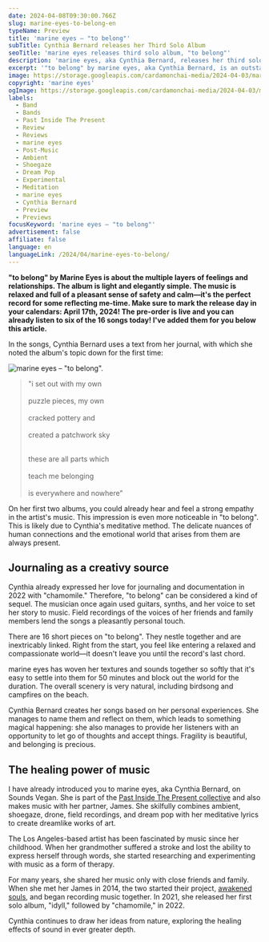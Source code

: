 ```yaml
---
date: 2024-04-08T09:30:00.766Z
slug: marine-eyes-to-belong-en
typeName: Preview
title: 'marine eyes – "to belong"'
subTitle: Cynthia Bernard releases her Third Solo Album
seoTitle: 'marine eyes releases third solo album, "to belong"'
description: 'marine eyes, aka Cynthia Bernard, releases her third solo album, "to belong", on Past Inside The Present Records! Check out my review now and find out some fascinating details about the record!'
excerpt: '"to belong" by marine eyes, aka Cynthia Bernard, is an outstanding album with a mix of ambient, shoegaze, dream pop, and enchanting field recordings. Read my review to find out some insights about the record and get to know Cynthia and her music better!'
image: https://storage.googleapis.com/cardamonchai-media/2024-04-03/marine-eyes-to-belong-jpg-imagine-b8b898_a69687_1024_768/640.webp
copyright: 'marine eyes'
ogImage: https://storage.googleapis.com/cardamonchai-media/2024-04-03/marine-eyes-to-belong-og-jpg-imagine-e8e8e8_c1b8ae_1200_628/640.webp
labels:
  - Band
  - Bands
  - Past Inside The Present
  - Review
  - Reviews
  - marine eyes
  - Post-Music
  - Ambient
  - Shoegaze
  - Dream Pop
  - Experimental
  - Meditation
  - marine eyes
  - Cynthia Bernard
  - Preview
  - Previews
focusKeyword: 'marine eyes – "to belong"'
advertisement: false
affiliate: false
language: en
languageLink: /2024/04/marine-eyes-to-belong/
---
```


**"to belong" by Marine Eyes is about the multiple layers of feelings and relationships. The album is light and elegantly simple. The music is relaxed and full of a pleasant sense of safety and calm—it's the perfect record for some reflecting me-time. Make sure to mark the release day in your calendars: April 17th, 2024! The pre-order is live and you can already listen to six of the 16 songs today! I've added them for you below this article.**

In the songs, Cynthia Bernard uses a text from her journal, with which she noted the album's topic down for the first time:

![marine eyes – "to belong".](https://storage.googleapis.com/cardamonchai-media/2024-04-03/marine-eyes-to-belong-front-png-imagine-e8e8e8_d7d5d3_1120_1120/640.webp 'marine eyes aka Cynthia Bernard. Bild/Picture: Cynthia Bernard, Instagram')

> "i set out with my own<br></br> puzzle pieces, my own<br></br> cracked pottery and <br></br> created a patchwork sky<br></br>
>
> these are all parts which<br></br> teach me belonging<br></br> is everywhere and nowhere"

On her first two albums, you could already hear and feel a strong empathy in the artist's music. This impression is even more noticeable in "to belong". This is likely due to Cynthia's meditative method. The delicate nuances of human connections and the emotional world that arises from them are always present.

## Journaling as a creativy source

Cynthia already expressed her love for journaling and documentation in 2022 with "chamomile." Therefore, "to belong" can be considered a kind of sequel. The musician once again used guitars, synths, and her voice to set her story to music. Field recordings of the voices of her friends and family members lend the songs a pleasantly personal touch.

There are 16 short pieces on "to belong". They nestle together and are inextricably linked. Right from the start, you feel like entering a relaxed and compassionate world—it doesn't leave you until the record's last chord.

marine eyes has woven her textures and sounds together so softly that it's easy to settle into them for 50 minutes and block out the world for the duration. The overall scenery is very natural, including birdsong and campfires on the beach.

Cynthia Bernard creates her songs based on her personal experiences. She manages to name them and reflect on them, which leads to something magical happening: she also manages to provide her listeners with an opportunity to let go of thoughts and accept things. Fragility is beautiful, and belonging is precious.

## The healing power of music

I have already introduced you to marine eyes, aka Cynthia Bernard, on Sounds Vegan. She is part of the [Past Inside The Present collective](/tag/past-inside-the-present) and also makes music with her partner, James. She skilfully combines ambient, shoegaze, drone, field recordings, and dream pop with her meditative lyrics to create dreamlike works of art.

The Los Angeles-based artist has been fascinated by music since her childhood. When her grandmother suffered a stroke and lost the ability to express herself through words, she started researching and experimenting with music as a form of therapy.

For many years, she shared her music only with close friends and family. When she met her James in 2014, the two started their project, [awakened souls](/awakened-souls), and began recording music together. In 2021, she released her first solo album, "idyll," followed by "chamomile," in 2022.

Cynthia continues to draw her ideas from nature, exploring the healing effects of sound in ever greater depth.
